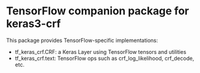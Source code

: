 # TensorFlow companion package for keras3-crf

This package provides TensorFlow-specific implementations:

- tf_keras_crf.CRF: a Keras Layer using TensorFlow tensors and utilities
- tf_keras_crf.text: TensorFlow ops such as crf_log_likelihood, crf_decode, etc.


